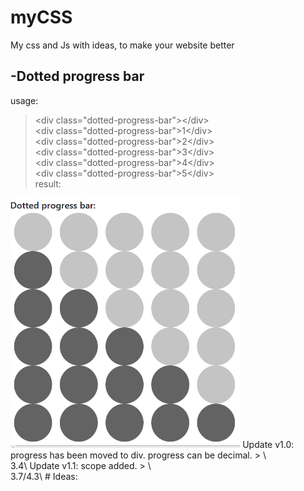 # myCSS
My css and Js with ideas, to make your website better  

## -Dotted progress bar  
usage:  
> \<div class="dotted-progress-bar"\>\</div\>  
> \<div class="dotted-progress-bar"\>1\</div\>  
> \<div class="dotted-progress-bar"\>2\</div\>  
> \<div class="dotted-progress-bar"\>3\</div\>  
> \<div class="dotted-progress-bar"\>4\</div\>  
> \<div class="dotted-progress-bar"\>5\</div\>  
result:  
<img src="images/dotted-progress-bars.PNG" height="400"/>  
Update v1.0:  
progress has been moved to div.  
progress can be decimal.  
> \<div class="dotted-progress-bar"\>3.4\</div\>  
Update v1.1:  
scope added.  
> \<div class="dotted-progress-bar"\>3.7/4.3\</div\>  
# Ideas:  
